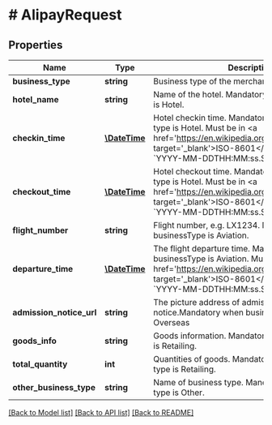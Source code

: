 # # AlipayRequest

## Properties

Name | Type | Description | Notes
------------ | ------------- | ------------- | -------------
**business_type** | **string** | Business type of the merchant. | [optional]
**hotel_name** | **string** | Name of the hotel. Mandatory when businessType is Hotel. | [optional]
**checkin_time** | [**\DateTime**](\DateTime.md) | Hotel checkin time. Mandatory when business type is Hotel. Must be in &lt;a href&#x3D;&#39;https://en.wikipedia.org/wiki/ISO_8601&#39; target&#x3D;&#39;_blank&#39;&gt;ISO-8601&lt;/a&gt; format (e.g. &#x60;YYYY-MM-DDTHH:MM:ss.SSSZ&#x60;). | [optional]
**checkout_time** | [**\DateTime**](\DateTime.md) | Hotel checkout time. Mandatory when business type is Hotel. Must be in &lt;a href&#x3D;&#39;https://en.wikipedia.org/wiki/ISO_8601&#39; target&#x3D;&#39;_blank&#39;&gt;ISO-8601&lt;/a&gt; format (e.g. &#x60;YYYY-MM-DDTHH:MM:ss.SSSZ&#x60;). | [optional]
**flight_number** | **string** | Flight number, e.g. LX1234. Mandatory when businessType is Aviation. | [optional]
**departure_time** | [**\DateTime**](\DateTime.md) | The flight departure time. Mandatory when businessType is Aviation. Must be in &lt;a href&#x3D;&#39;https://en.wikipedia.org/wiki/ISO_8601&#39; target&#x3D;&#39;_blank&#39;&gt;ISO-8601&lt;/a&gt; format (e.g. &#x60;YYYY-MM-DDTHH:MM:ss.SSSZ&#x60;). | [optional]
**admission_notice_url** | **string** | The picture address of admission notice.Mandatory when business type is [ Overseas | Education | Affairs ]. | [optional]
**goods_info** | **string** | Goods information. Mandatory when business type is Retailing. | [optional]
**total_quantity** | **int** | Quantities of goods. Mandatory when business type is Retailing. | [optional]
**other_business_type** | **string** | Name of business type. Mandatory when business type is Other. | [optional]

[[Back to Model list]](../../README.md#models) [[Back to API list]](../../README.md#endpoints) [[Back to README]](../../README.md)
